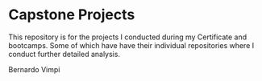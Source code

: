 # Capstone Projects
This repository is for the projects I conducted during my Certificate and bootcamps.  Some of which have have their individual repositories where I conduct further detailed analysis. 

Bernardo Vimpi
